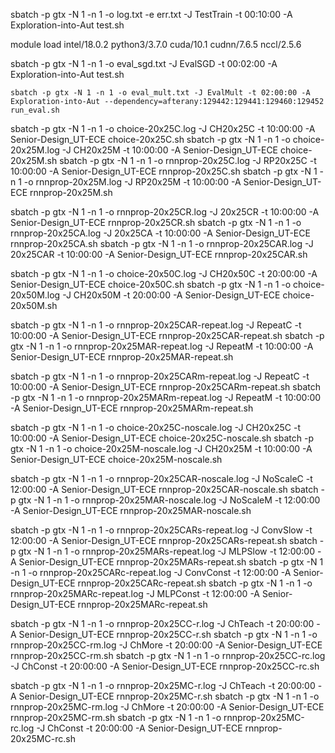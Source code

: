 sbatch -p gtx -N 1 -n 1 -o log.txt -e err.txt -J TestTrain -t 00:10:00 -A Exploration-into-Aut test.sh

module load intel/18.0.2 python3/3.7.0 cuda/10.1 cudnn/7.6.5 nccl/2.5.6

sbatch -p gtx -N 1 -n 1 -o eval_sgd.txt -J EvalSGD -t 00:02:00 -A Exploration-into-Aut test.sh


```
sbatch -p gtx -N 1 -n 1 -o eval_mult.txt -J EvalMult -t 02:00:00 -A Exploration-into-Aut --dependency=afterany:129442:129441:129460:129452 run_eval.sh
```




sbatch -p gtx -N 1 -n 1 -o choice-20x25C.log -J CH20x25C -t 10:00:00 -A Senior-Design_UT-ECE choice-20x25C.sh
sbatch -p gtx -N 1 -n 1 -o choice-20x25M.log -J CH20x25M -t 10:00:00 -A Senior-Design_UT-ECE choice-20x25M.sh
sbatch -p gtx -N 1 -n 1 -o rnnprop-20x25C.log -J RP20x25C -t 10:00:00 -A Senior-Design_UT-ECE rnnprop-20x25C.sh
sbatch -p gtx -N 1 -n 1 -o rnnprop-20x25M.log -J RP20x25M -t 10:00:00 -A Senior-Design_UT-ECE rnnprop-20x25M.sh


sbatch -p gtx -N 1 -n 1 -o rnnprop-20x25CR.log -J 20x25CR -t 10:00:00 -A Senior-Design_UT-ECE rnnprop-20x25CR.sh
sbatch -p gtx -N 1 -n 1 -o rnnprop-20x25CA.log -J 20x25CA -t 10:00:00 -A Senior-Design_UT-ECE rnnprop-20x25CA.sh
sbatch -p gtx -N 1 -n 1 -o rnnprop-20x25CAR.log -J 20x25CAR -t 10:00:00 -A Senior-Design_UT-ECE rnnprop-20x25CAR.sh


sbatch -p gtx -N 1 -n 1 -o choice-20x50C.log -J CH20x50C -t 20:00:00 -A Senior-Design_UT-ECE choice-20x50C.sh
sbatch -p gtx -N 1 -n 1 -o choice-20x50M.log -J CH20x50M -t 20:00:00 -A Senior-Design_UT-ECE choice-20x50M.sh

sbatch -p gtx -N 1 -n 1 -o rnnprop-20x25CAR-repeat.log -J RepeatC -t 10:00:00 -A Senior-Design_UT-ECE rnnprop-20x25CAR-repeat.sh
sbatch -p gtx -N 1 -n 1 -o rnnprop-20x25MAR-repeat.log -J RepeatM -t 10:00:00 -A Senior-Design_UT-ECE rnnprop-20x25MAR-repeat.sh


sbatch -p gtx -N 1 -n 1 -o rnnprop-20x25CARm-repeat.log -J RepeatC -t 10:00:00 -A Senior-Design_UT-ECE rnnprop-20x25CARm-repeat.sh
sbatch -p gtx -N 1 -n 1 -o rnnprop-20x25MARm-repeat.log -J RepeatM -t 10:00:00 -A Senior-Design_UT-ECE rnnprop-20x25MARm-repeat.sh


sbatch -p gtx -N 1 -n 1 -o choice-20x25C-noscale.log -J CH20x25C -t 10:00:00 -A Senior-Design_UT-ECE choice-20x25C-noscale.sh
sbatch -p gtx -N 1 -n 1 -o choice-20x25M-noscale.log -J CH20x25M -t 10:00:00 -A Senior-Design_UT-ECE choice-20x25M-noscale.sh

sbatch -p gtx -N 1 -n 1 -o rnnprop-20x25CAR-noscale.log -J NoScaleC -t 12:00:00 -A Senior-Design_UT-ECE rnnprop-20x25CAR-noscale.sh
sbatch -p gtx -N 1 -n 1 -o rnnprop-20x25MAR-noscale.log -J NoScaleM -t 12:00:00 -A Senior-Design_UT-ECE rnnprop-20x25MAR-noscale.sh


sbatch -p gtx -N 1 -n 1 -o rnnprop-20x25CARs-repeat.log -J ConvSlow -t 12:00:00 -A Senior-Design_UT-ECE rnnprop-20x25CARs-repeat.sh
sbatch -p gtx -N 1 -n 1 -o rnnprop-20x25MARs-repeat.log -J MLPSlow -t 12:00:00 -A Senior-Design_UT-ECE rnnprop-20x25MARs-repeat.sh
sbatch -p gtx -N 1 -n 1 -o rnnprop-20x25CARc-repeat.log -J ConvConst -t 12:00:00 -A Senior-Design_UT-ECE rnnprop-20x25CARc-repeat.sh
sbatch -p gtx -N 1 -n 1 -o rnnprop-20x25MARc-repeat.log -J MLPConst -t 12:00:00 -A Senior-Design_UT-ECE rnnprop-20x25MARc-repeat.sh


sbatch -p gtx -N 1 -n 1 -o rnnprop-20x25CC-r.log -J ChTeach -t 20:00:00 -A Senior-Design_UT-ECE rnnprop-20x25CC-r.sh
sbatch -p gtx -N 1 -n 1 -o rnnprop-20x25CC-rm.log -J ChMore -t 20:00:00 -A Senior-Design_UT-ECE rnnprop-20x25CC-rm.sh
sbatch -p gtx -N 1 -n 1 -o rnnprop-20x25CC-rc.log -J ChConst -t 20:00:00 -A Senior-Design_UT-ECE rnnprop-20x25CC-rc.sh

sbatch -p gtx -N 1 -n 1 -o rnnprop-20x25MC-r.log -J ChTeach -t 20:00:00 -A Senior-Design_UT-ECE rnnprop-20x25MC-r.sh
sbatch -p gtx -N 1 -n 1 -o rnnprop-20x25MC-rm.log -J ChMore -t 20:00:00 -A Senior-Design_UT-ECE rnnprop-20x25MC-rm.sh
sbatch -p gtx -N 1 -n 1 -o rnnprop-20x25MC-rc.log -J ChConst -t 20:00:00 -A Senior-Design_UT-ECE rnnprop-20x25MC-rc.sh

